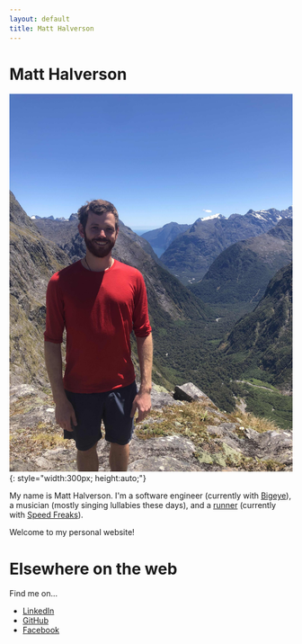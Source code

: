 ```yaml
---
layout: default
title: Matt Halverson
---
```


# Matt Halverson

![Photo of Matt](/assets/images/gertrude_saddle.jpg)
{: style="width:300px; height:auto;"}

My name is Matt Halverson. I'm a software engineer (currently with
[Bigeye](https://www.bigeye.com/)), a musician (mostly singing lullabies these
days), and a [runner](https://www.strava.com/athletes/49095399) (currently with
[Speed Freaks](https://speedfreaks.org.nz/)).

Welcome to my personal website!

# Elsewhere on the web

Find me on...

* [LinkedIn](https://www.linkedin.com/in/matt-halverson-6249854b/)
* [GitHub](https://github.com/mhalverson)
* [Facebook](https://www.facebook.com/mhhalverson)

